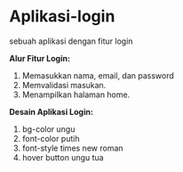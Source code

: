 # Aplikasi-login
sebuah aplikasi dengan fitur login

**Alur Fitur Login:**
1. Memasukkan nama, email, dan password
2. Memvalidasi masukan.
3. Menampilkan halaman home.

**Desain Aplikasi Login:**
1. bg-color ungu
2. font-color putih
3. font-style times new roman
4. hover button ungu tua

